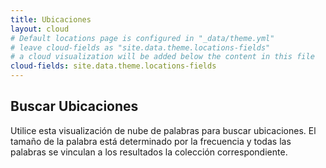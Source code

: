 ```yaml
---
title: Ubicaciones
layout: cloud
# Default locations page is configured in "_data/theme.yml"
# leave cloud-fields as "site.data.theme.locations-fields"
# a cloud visualization will be added below the content in this file
cloud-fields: site.data.theme.locations-fields
---
```


## Buscar Ubicaciones

Utilice esta visualización de nube de palabras para buscar ubicaciones.
El tamaño de la palabra está determinado por la frecuencia y todas las palabras se vinculan a los resultados la colección correspondiente.
